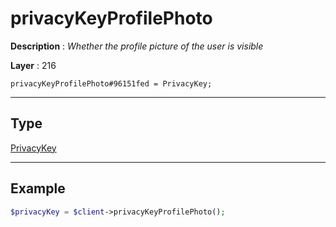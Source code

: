 # privacyKeyProfilePhoto

**Description** : *Whether the profile picture of the user is visible*

**Layer** : 216

```tl
privacyKeyProfilePhoto#96151fed = PrivacyKey;
```

---

## Type

[PrivacyKey](type/PrivacyKey)

---

## Example

```php
$privacyKey = $client->privacyKeyProfilePhoto();
```